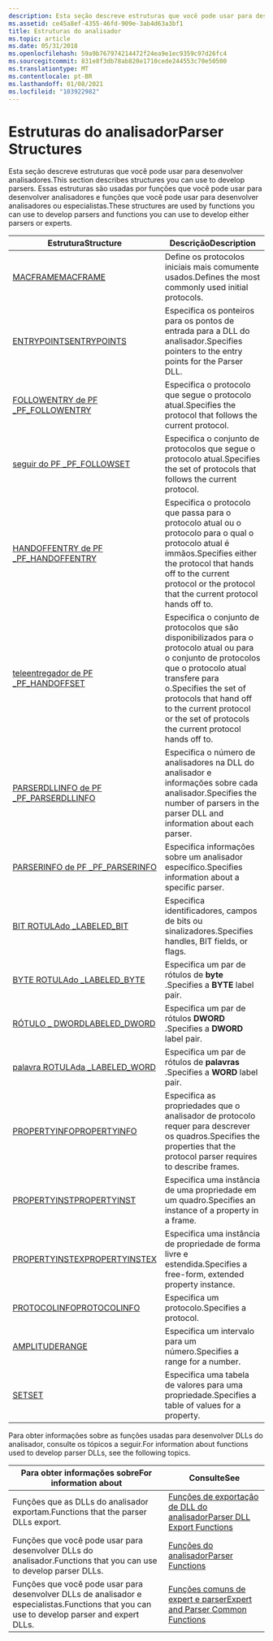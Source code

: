 ```yaml
---
description: Esta seção descreve estruturas que você pode usar para desenvolver analisadores. Essas estruturas são usadas por funções que você pode usar para desenvolver analisadores e funções que você pode usar para desenvolver analisadores ou especialistas.
ms.assetid: ce45a8ef-4355-46fd-909e-3ab4d63a3bf1
title: Estruturas do analisador
ms.topic: article
ms.date: 05/31/2018
ms.openlocfilehash: 59a9b767974214472f24ea9e1ec9359c97d26fc4
ms.sourcegitcommit: 831e8f3db78ab820e1710cede244553c70e50500
ms.translationtype: MT
ms.contentlocale: pt-BR
ms.lasthandoff: 01/08/2021
ms.locfileid: "103922982"
---
```

# <a name="parser-structures"></a><span data-ttu-id="90a20-104">Estruturas do analisador</span><span class="sxs-lookup"><span data-stu-id="90a20-104">Parser Structures</span></span>

<span data-ttu-id="90a20-105">Esta seção descreve estruturas que você pode usar para desenvolver analisadores.</span><span class="sxs-lookup"><span data-stu-id="90a20-105">This section describes structures you can use to develop parsers.</span></span> <span data-ttu-id="90a20-106">Essas estruturas são usadas por funções que você pode usar para desenvolver analisadores e funções que você pode usar para desenvolver analisadores ou especialistas.</span><span class="sxs-lookup"><span data-stu-id="90a20-106">These structures are used by functions you can use to develop parsers and functions you can use to develop either parsers or experts.</span></span>



| <span data-ttu-id="90a20-107">Estrutura</span><span class="sxs-lookup"><span data-stu-id="90a20-107">Structure</span></span>                                 | <span data-ttu-id="90a20-108">Descrição</span><span class="sxs-lookup"><span data-stu-id="90a20-108">Description</span></span>                                                                                                                     |
|-------------------------------------------|---------------------------------------------------------------------------------------------------------------------------------|
| [<span data-ttu-id="90a20-109">MACFRAME</span><span class="sxs-lookup"><span data-stu-id="90a20-109">MACFRAME</span></span>](macframe.md)                  | <span data-ttu-id="90a20-110">Define os protocolos iniciais mais comumente usados.</span><span class="sxs-lookup"><span data-stu-id="90a20-110">Defines the most commonly used initial protocols.</span></span>                                                                               |
| [<span data-ttu-id="90a20-111">ENTRYPOINTS</span><span class="sxs-lookup"><span data-stu-id="90a20-111">ENTRYPOINTS</span></span>](entrypoints.md)            | <span data-ttu-id="90a20-112">Especifica os ponteiros para os pontos de entrada para a DLL do analisador.</span><span class="sxs-lookup"><span data-stu-id="90a20-112">Specifies pointers to the entry points for the Parser DLL.</span></span>                                                                      |
| [<span data-ttu-id="90a20-113">FOLLOWENTRY de PF \_</span><span class="sxs-lookup"><span data-stu-id="90a20-113">PF\_FOLLOWENTRY</span></span>](pf-followentry.md)     | <span data-ttu-id="90a20-114">Especifica o protocolo que segue o protocolo atual.</span><span class="sxs-lookup"><span data-stu-id="90a20-114">Specifies the protocol that follows the current protocol.</span></span>                                                                       |
| [<span data-ttu-id="90a20-115">seguir do PF \_</span><span class="sxs-lookup"><span data-stu-id="90a20-115">PF\_FOLLOWSET</span></span>](pf-followset.md)         | <span data-ttu-id="90a20-116">Especifica o conjunto de protocolos que segue o protocolo atual.</span><span class="sxs-lookup"><span data-stu-id="90a20-116">Specifies the set of protocols that follows the current protocol.</span></span>                                                               |
| [<span data-ttu-id="90a20-117">HANDOFFENTRY de PF \_</span><span class="sxs-lookup"><span data-stu-id="90a20-117">PF\_HANDOFFENTRY</span></span>](pf-handoffentry.md)   | <span data-ttu-id="90a20-118">Especifica o protocolo que passa para o protocolo atual ou o protocolo para o qual o protocolo atual é immãos.</span><span class="sxs-lookup"><span data-stu-id="90a20-118">Specifies either the protocol that hands off to the current protocol or the protocol that the current protocol hands off to.</span></span>    |
| [<span data-ttu-id="90a20-119">teleentregador de PF \_</span><span class="sxs-lookup"><span data-stu-id="90a20-119">PF\_HANDOFFSET</span></span>](pf-handoffset.md)       | <span data-ttu-id="90a20-120">Especifica o conjunto de protocolos que são disponibilizados para o protocolo atual ou para o conjunto de protocolos que o protocolo atual transfere para o.</span><span class="sxs-lookup"><span data-stu-id="90a20-120">Specifies the set of protocols that hand off to the current protocol or the set of protocols the current protocol hands off to.</span></span> |
| [<span data-ttu-id="90a20-121">PARSERDLLINFO de PF \_</span><span class="sxs-lookup"><span data-stu-id="90a20-121">PF\_PARSERDLLINFO</span></span>](pf-parserdllinfo.md) | <span data-ttu-id="90a20-122">Especifica o número de analisadores na DLL do analisador e informações sobre cada analisador.</span><span class="sxs-lookup"><span data-stu-id="90a20-122">Specifies the number of parsers in the parser DLL and information about each parser.</span></span>                                            |
| [<span data-ttu-id="90a20-123">PARSERINFO de PF \_</span><span class="sxs-lookup"><span data-stu-id="90a20-123">PF\_PARSERINFO</span></span>](pf-parserinfo.md)       | <span data-ttu-id="90a20-124">Especifica informações sobre um analisador específico.</span><span class="sxs-lookup"><span data-stu-id="90a20-124">Specifies information about a specific parser.</span></span>                                                                                  |
| [<span data-ttu-id="90a20-125">BIT ROTULAdo \_</span><span class="sxs-lookup"><span data-stu-id="90a20-125">LABELED\_BIT</span></span>](labeled-bit.md)           | <span data-ttu-id="90a20-126">Especifica identificadores, campos de bits ou sinalizadores.</span><span class="sxs-lookup"><span data-stu-id="90a20-126">Specifies handles, BIT fields, or flags.</span></span>                                                                                        |
| [<span data-ttu-id="90a20-127">BYTE ROTULAdo \_</span><span class="sxs-lookup"><span data-stu-id="90a20-127">LABELED\_BYTE</span></span>](labeled-byte.md)         | <span data-ttu-id="90a20-128">Especifica um par de rótulos de **byte** .</span><span class="sxs-lookup"><span data-stu-id="90a20-128">Specifies a **BYTE** label pair.</span></span>                                                                                                |
| [<span data-ttu-id="90a20-129">RÓTULO \_ DWORD</span><span class="sxs-lookup"><span data-stu-id="90a20-129">LABELED\_DWORD</span></span>](labeled-dword.md)       | <span data-ttu-id="90a20-130">Especifica um par de rótulos **DWORD** .</span><span class="sxs-lookup"><span data-stu-id="90a20-130">Specifies a **DWORD** label pair.</span></span>                                                                                               |
| [<span data-ttu-id="90a20-131">palavra ROTULAda \_</span><span class="sxs-lookup"><span data-stu-id="90a20-131">LABELED\_WORD</span></span>](labeled-word.md)         | <span data-ttu-id="90a20-132">Especifica um par de rótulos de **palavras** .</span><span class="sxs-lookup"><span data-stu-id="90a20-132">Specifies a **WORD** label pair.</span></span>                                                                                                |
| [<span data-ttu-id="90a20-133">PROPERTYINFO</span><span class="sxs-lookup"><span data-stu-id="90a20-133">PROPERTYINFO</span></span>](propertyinfo.md)          | <span data-ttu-id="90a20-134">Especifica as propriedades que o analisador de protocolo requer para descrever os quadros.</span><span class="sxs-lookup"><span data-stu-id="90a20-134">Specifies the properties that the protocol parser requires to describe frames.</span></span>                                                  |
| [<span data-ttu-id="90a20-135">PROPERTYINST</span><span class="sxs-lookup"><span data-stu-id="90a20-135">PROPERTYINST</span></span>](propertyinst.md)          | <span data-ttu-id="90a20-136">Especifica uma instância de uma propriedade em um quadro.</span><span class="sxs-lookup"><span data-stu-id="90a20-136">Specifies an instance of a property in a frame.</span></span>                                                                                 |
| [<span data-ttu-id="90a20-137">PROPERTYINSTEX</span><span class="sxs-lookup"><span data-stu-id="90a20-137">PROPERTYINSTEX</span></span>](propertyinstex.md)      | <span data-ttu-id="90a20-138">Especifica uma instância de propriedade de forma livre e estendida.</span><span class="sxs-lookup"><span data-stu-id="90a20-138">Specifies a free-form, extended property instance.</span></span>                                                                              |
| [<span data-ttu-id="90a20-139">PROTOCOLINFO</span><span class="sxs-lookup"><span data-stu-id="90a20-139">PROTOCOLINFO</span></span>](protocolinfo.md)          | <span data-ttu-id="90a20-140">Especifica um protocolo.</span><span class="sxs-lookup"><span data-stu-id="90a20-140">Specifies a protocol.</span></span>                                                                                                           |
| [<span data-ttu-id="90a20-141">AMPLITUDE</span><span class="sxs-lookup"><span data-stu-id="90a20-141">RANGE</span></span>](range.md)                        | <span data-ttu-id="90a20-142">Especifica um intervalo para um número.</span><span class="sxs-lookup"><span data-stu-id="90a20-142">Specifies a range for a number.</span></span>                                                                                                 |
| [<span data-ttu-id="90a20-143">SET</span><span class="sxs-lookup"><span data-stu-id="90a20-143">SET</span></span>](set.md)                            | <span data-ttu-id="90a20-144">Especifica uma tabela de valores para uma propriedade.</span><span class="sxs-lookup"><span data-stu-id="90a20-144">Specifies a table of values for a property.</span></span>                                                                                     |



 

<span data-ttu-id="90a20-145">Para obter informações sobre as funções usadas para desenvolver DLLs do analisador, consulte os tópicos a seguir.</span><span class="sxs-lookup"><span data-stu-id="90a20-145">For information about functions used to develop parser DLLs, see the following topics.</span></span>



| <span data-ttu-id="90a20-146">Para obter informações sobre</span><span class="sxs-lookup"><span data-stu-id="90a20-146">For information about</span></span>                                         | <span data-ttu-id="90a20-147">Consulte</span><span class="sxs-lookup"><span data-stu-id="90a20-147">See</span></span>                                                                          |
|---------------------------------------------------------------|------------------------------------------------------------------------------|
| <span data-ttu-id="90a20-148">Funções que as DLLs do analisador exportam.</span><span class="sxs-lookup"><span data-stu-id="90a20-148">Functions that the parser DLLs export.</span></span>                        | [<span data-ttu-id="90a20-149">Funções de exportação de DLL do analisador</span><span class="sxs-lookup"><span data-stu-id="90a20-149">Parser DLL Export Functions</span></span>](parser-dll-export-functions.md)               |
| <span data-ttu-id="90a20-150">Funções que você pode usar para desenvolver DLLs do analisador.</span><span class="sxs-lookup"><span data-stu-id="90a20-150">Functions that you can use to develop parser DLLs.</span></span>            | [<span data-ttu-id="90a20-151">Funções do analisador</span><span class="sxs-lookup"><span data-stu-id="90a20-151">Parser Functions</span></span>](parser-functions.md)                                     |
| <span data-ttu-id="90a20-152">Funções que você pode usar para desenvolver DLLs de analisador e especialistas.</span><span class="sxs-lookup"><span data-stu-id="90a20-152">Functions that you can use to develop parser and expert DLLs.</span></span> | [<span data-ttu-id="90a20-153">Funções comuns de expert e parser</span><span class="sxs-lookup"><span data-stu-id="90a20-153">Expert and Parser Common Functions</span></span>](expert-and-parser-common-functions.md) |



 

 

 



